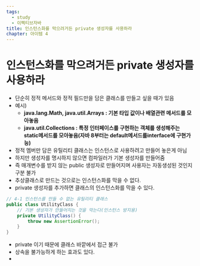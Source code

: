 ```yaml
---
tags:
  - study
  - 이펙티브자바
title: 인스턴스화를 막으려거든 private 생성자를 사용하라
chapter: 아이템 4
---
```


#  인스턴스화를 막으려거든 private 생성자를 사용하라
- 단순히 정적 메서드와 정적 필드만을 담은 클래스를 만들고 싶을 때가 있음
- 예시)
	- **java.lang.Math, java.util.Arrays : 기본 타입 값이나 배열관련 메서드를 모아놓음**
	- **java.util.Collections : 특정 인터페이스를 구현하는 객체를 생성해주는 static메서드를 모아놓음(자바 8부터는 default메서드를interface에 구현가능)**
- 정적 멤버만 담은 유틸리티 클래스는 인스턴스로 사용하려고 만들어 놓은게 아님
- 하지만 생성자를 명시하지 않으면 컴파일러가 기본 생성자를 만들어줌
- 즉 매개변수를 받지 않는 public 생성자로 만들어지며 사용자는 자동생성된 것인지 구분 불가
- 추상클래스로 만드는 것으로는 인스턴스화를 막을 수 없다.
- private 생성자를 추가하면 클래스의 인스턴스화를 막을 수 있다.
```java
// 4-1 인스턴스를 만들 수 없는 유틸리티 클래스
public class UtilityClass {
	// 기본 생성자가 만들어지는 것을 막는다(인스턴스 방지용)
    private UtilityClass() {
        throw new AssertionError();
    }
}
```
- private 이기 때문에 클래스 바깥에서 접근 불가
- 상속을 불가능하게 하는 효과도 있다.
- 